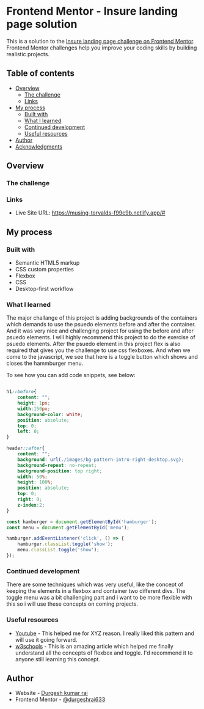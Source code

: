 # Frontend Mentor - Insure landing page solution

This is a solution to the [Insure landing page challenge on Frontend Mentor](https://www.frontendmentor.io/challenges/insure-landing-page-uTU68JV8). Frontend Mentor challenges help you improve your coding skills by building realistic projects. 

## Table of contents

- [Overview](#overview)
  - [The challenge](#the-challenge)
  - [Links](#links)
- [My process](#my-process)
  - [Built with](#built-with)
  - [What I learned](#what-i-learned)
  - [Continued development](#continued-development)
  - [Useful resources](#useful-resources)
- [Author](#author)
- [Acknowledgments](#acknowledgments)


## Overview

### The challenge


### Links
- Live Site URL: https://musing-torvalds-f99c9b.netlify.app/#

## My process

### Built with

- Semantic HTML5 markup
- CSS custom properties
- Flexbox
- CSS 
- Desktop-first workflow

### What I learned

The major challange of this project is adding backgrounds of the containers which demands to use the psuedo elements before and after the container. And it was very nice and challenging project for using the before and after psuedo elements. I will highly recommend this project to do the exercise of psuedo elements. After the psuedo element in this project flex is also required that gives you the challenge to use css flexboxes. 
And when we come to the javascript, we see that here is a toggle button which shows and closes the hammburger menu.

To see how you can add code snippets, see below:

```css

h1::before{
    content: "";
    height: 1px;
    width:150px;
    background-color: white;
    position: absolute;
    top: 0;
    left: 0;
}

header::after{
    content: "";
    background: url(./images/bg-pattern-intro-right-desktop.svg);
    background-repeat: no-repeat;
    background-position: top right;
    width: 50%;
    height: 100%;
    position: absolute;
    top: 0;
    right: 0;
    z-index:2;
}
```
```js
const hamburger = document.getElementById('hamburger');
const menu = document.getElementById('menu');

hamburger.addEventListener('click', () => {
    hamburger.classList.toggle('show');
    menu.classList.toggle('show');
});
```


### Continued development

There are some techniques which was very useful, like the concept of keeping the elements in a flexbox and container two different divs. The toggle menu was a bit challenging part and i want to be more flexible with this so i will use these concepts on coming projects. 


### Useful resources

- [Youtube](https://www.youtube.com) - This helped me for XYZ reason. I really liked this pattern and will use it going forward.
- [w3schools](https://www.w3schools.com) - This is an amazing article which helped me finally understand all the concepts of flexbox and toggle. I'd recommend it to anyone still learning this concept.


## Author

- Website - [Durgesh kumar rai](https://www.your-site.com)
- Frontend Mentor - [@durgeshrai633](https://www.frontendmentor.io/profile/durgeshrai633)
